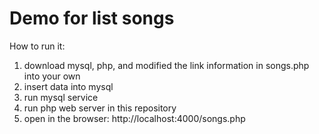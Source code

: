 # Demo for list songs

How to run it:  
1. download mysql, php, and modified the link information in songs.php into your own   
2. insert data into mysql  
3. run mysql service  
4. run php web server in this repository  
5. open in the browser:   http://localhost:4000/songs.php
